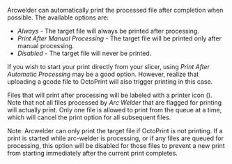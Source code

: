  Arcwelder can automatically print the processed file after completion when possible.  The available options are:

 * *Always* - The target file will always be printed after processing.
  * *Print After Manual Processing* - The target file will be printed only after manual processing.
 * *Disabled* - The target file will never be printed.

If you wish to start your print directly from your slicer, using *Print After Automatic Processing* may be a good option.  However, realize that uploading a gcode file to OctoPrint will also trigger printing in this case.

Files that will print after processing will be labeled with a printer icon (<i class="fa fa-print"></i>).  Note that not all files processed by *Arc Welder* that are flagged for printing will actually print.  Only one file is allowed to print from the queue at a time, which will cancel the print option for all subsequent files.

Note: Arcwelder can only print the target file if OctoPrint is not printing.  If a print is started while arc-welder is processing, or if any files are queued for processing, this option will be disabled for those files to prevent a new print from starting immediately after the current print completes.

